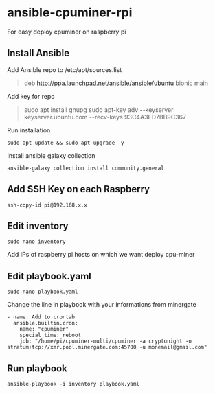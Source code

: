 # ansible-cpuminer-rpi

For easy deploy cpuminer on raspberry pi

## Install Ansible
Add Ansible repo to /etc/apt/sources.list

>    deb http://ppa.launchpad.net/ansible/ansible/ubuntu bionic main

Add key for repo

>    sudo apt install gnupg
>    sudo apt-key adv --keyserver keyserver.ubuntu.com --recv-keys 93C4A3FD7BB9C367

Run installation

    sudo apt update && sudo apt upgrade -y

Install ansible galaxy collection

    ansible-galaxy collection install community.general

## Add SSH Key on each Raspberry

    ssh-copy-id pi@192.168.x.x

## Edit inventory

    sudo nano inventory
Add IPs of raspberry pi hosts on which we want deploy cpu-miner

## Edit playbook.yaml

    sudo nano playbook.yaml
Change the line in playbook with your informations from minergate

    - name: Add to crontab
      ansible.builtin.cron:
        name: "cpuminer"
        special_time: reboot
        job: "/home/pi/cpuminer-multi/cpuminer -a cryptonight -o stratum+tcp://xmr.pool.minergate.com:45700 -u monemail@gmail.com"

## Run playbook

    ansible-playbook -i inventory playbook.yaml
